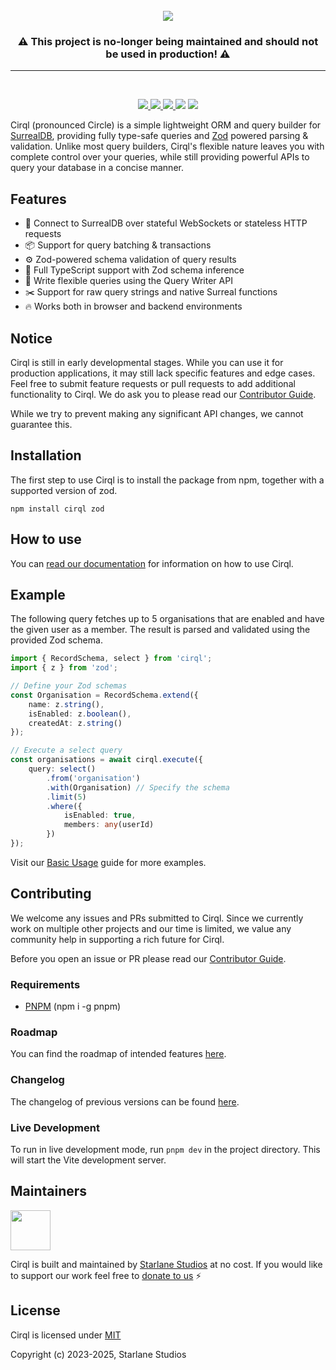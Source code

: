 <br>

<div align="center">
    <img src="https://raw.githubusercontent.com/StarlaneStudios/cirql/main/.github/branding/logo.png">
</div>

<div align="center">
    <h3>⚠️ This project is no-longer being maintained and should not be used in production! ⚠️</h3>
</div>

<hr />

<br>

<p align="center">
<a href="https://cirql.starlane.studio">
    <img src="https://img.shields.io/badge/docs-available-de12b4">
  </a>
  <a href="https://github.com/StarlaneStudios/cirql/blob/master/LICENSE">
    <img src="https://img.shields.io/github/license/StarlaneStudios/cirql"> 
  </a>
  <a href="https://discord.gg/exaQDX2">
      <img src="https://img.shields.io/discord/414532188722298881">
  </a>
  <img src="https://img.shields.io/bundlephobia/min/cirql">
  <img src="https://img.shields.io/github/contributors/StarlaneStudios/cirql">
</p>

Cirql (pronounced Circle) is a simple lightweight ORM and query builder for [SurrealDB](https://surrealdb.com/), providing fully type-safe queries and [Zod](https://github.com/colinhacks/zod) powered parsing & validation. Unlike most query builders, Cirql's flexible nature leaves you with complete control over your queries, while still providing powerful APIs to query your database in a concise manner.

## Features
- 🔗 Connect to SurrealDB over stateful WebSockets or stateless HTTP requests
- 📦 Support for query batching & transactions
- ⚙️ Zod-powered schema validation of query results
- 📝 Full TypeScript support with Zod schema inference
- 💎 Write flexible queries using the Query Writer API
- ✂️ Support for raw query strings and native Surreal functions
- 🔥 Works both in browser and backend environments

## Notice
Cirql is still in early developmental stages. While you can use it for production applications, it may still lack specific features and edge cases. Feel free to submit feature requests or pull requests to add additional functionality to Cirql. We do ask you to please read our [Contributor Guide](CONTRIBUTING.md).

While we try to prevent making any significant API changes, we cannot guarantee this.

## Installation
The first step to use Cirql is to install the package from npm, together with a supported version of zod.
```
npm install cirql zod
```

## How to use
You can [read our documentation](https://cirql.starlane.studio/) for information on how to use Cirql.

## Example
The following query fetches up to 5 organisations that are enabled and have the given user as a member. The result is parsed and validated using the provided Zod schema.

```ts
import { RecordSchema, select } from 'cirql';
import { z } from 'zod';

// Define your Zod schemas
const Organisation = RecordSchema.extend({
    name: z.string(),
    isEnabled: z.boolean(),
    createdAt: z.string()
});

// Execute a select query
const organisations = await cirql.execute({
    query: select()
        .from('organisation')
        .with(Organisation) // Specify the schema
        .limit(5)
        .where({
            isEnabled: true,
            members: any(userId)
        })
});
```

Visit our [Basic Usage](https://cirql.starlane.studio/docs/guide/basic-usage) guide for more examples.

## Contributing
We welcome any issues and PRs submitted to Cirql. Since we currently work on multiple other projects and our time is limited, we value any community help in supporting a rich future for Cirql.

Before you open an issue or PR please read our [Contributor Guide](CONTRIBUTING.md).

### Requirements
- [PNPM](https://pnpm.io/) (npm i -g pnpm)

### Roadmap
You can find the roadmap of intended features [here](ROADMAP.md).

### Changelog
The changelog of previous versions can be found [here](CHANGELOG.md).

### Live Development
To run in live development mode, run `pnpm dev` in the project directory. This will start the Vite development server.

## Maintainers
<a href="https://starlane.studio">
  <img src="https://raw.githubusercontent.com/StarlaneStudios/cirql/main/.github/branding/starlane.png" height="64">
</a>

Cirql is built and maintained by <a href="https://starlane.studio/">Starlane Studios</a> at no cost. If you would like to support our work feel free to [donate to us](https://paypal.me/StarlaneStudios) ⚡

## License

Cirql is licensed under [MIT](LICENSE)

Copyright (c) 2023-2025, Starlane Studios
